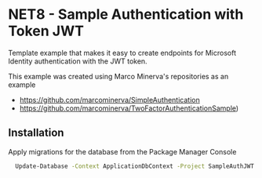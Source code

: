 # NET8 - Sample Authentication with Token JWT

Template example that makes it easy to create endpoints for Microsoft Identity authentication with the JWT token.

This example was created using Marco Minerva's repositories as an example

- https://github.com/marcominerva/SimpleAuthentication 
- https://github.com/marcominerva/TwoFactorAuthenticationSample)


## Installation

Apply migrations for the database from the Package Manager Console

```bash
  Update-Database -Context ApplicationDbContext -Project SampleAuthJWT.DataAccessLayer
```
    